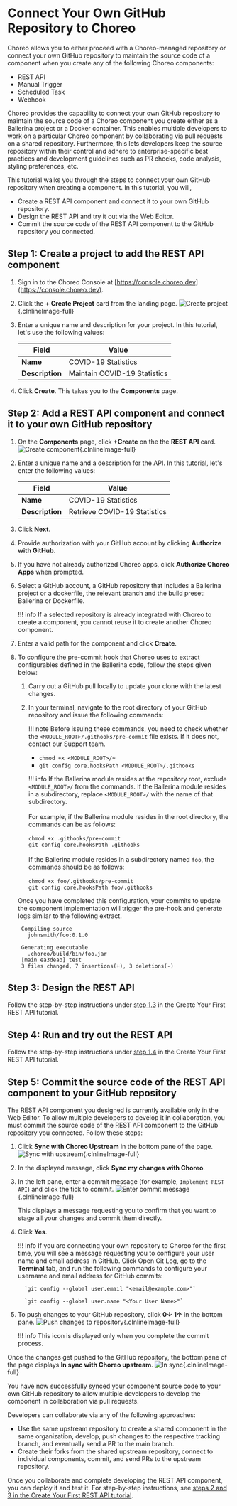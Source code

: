 # Connect Your Own GitHub Repository to Choreo

Choreo allows you to either proceed with a Choreo-managed repository or connect your own GitHub repository to maintain the source code of a component when you create any of the following Choreo components:

- REST API
- Manual Trigger
- Scheduled Task
- Webhook

 Choreo provides the capability to connect your own GitHub repository to maintain the source code of a Choreo component you create either as a Ballerina project or a Docker container. This enables multiple developers to work on a particular Choreo component by collaborating via pull requests on a shared repository. Furthermore, this lets developers keep the source repository within their control and adhere to enterprise-specific best practices and development guidelines such as PR checks, code analysis, styling preferences, etc.

This tutorial walks you through the steps to connect your own GitHub repository when creating a component. In this tutorial, you will,

- Create a REST API component and connect it to your own GitHub repository.
- Design the REST API and try it out via the Web Editor.
- Commit the source code of the REST API component to the GitHub repository you connected.

## Step 1: Create a project to add the REST API component

1. Sign in to the Choreo Console at [https://console.choreo.dev](https://console.choreo.dev).
2. Click the **+ Create Project** card from the landing page.
   ![Create project](../../assets/img/tutorials/connect-own-repo/create-new-project.png){.cInlineImage-full}

3. Enter a unique name and description for your project. In this tutorial, let's use the following values:

      | **Field**       | **Value**                    |
      |-----------------|------------------------------|
      | **Name**        | COVID-19 Statistics          |
      | **Description** | Maintain COVID-19 Statistics |

4. Click **Create**. This takes you to the **Components** page.

## Step 2: Add a REST API component and connect it to your own GitHub repository

1. On the **Components** page, click **+Create** on the the **REST API** card.
   ![Create component](../../assets/img/tutorials/connect-own-repo/create-component.png){.cInlineImage-full}

3. Enter a unique name and a description for the API. In this tutorial, let's enter the following values:

      | **Field**       | **Value**                   |
      |-----------------|-----------------------------|
      | **Name**        | COVID-19 Statistics         |
      | **Description** | Retrieve COVID-19 Statistics|
      
4. Click **Next**.
5. Provide authorization with your GitHub account by clicking  **Authorize with GitHub**. 
6. If you have not already authorized Choreo apps, click **Authorize Choreo Apps** when prompted.
7. Select a GitHub account, a GitHub repository that includes a Ballerina project or a dockerfile, the relevant branch and the build preset: Ballerina or Dockerfile. 

    !!! info
        If a selected repository is already integrated with Choreo to create a component, you cannot reuse it to create another Choreo component.

8. Enter a valid path for the component and click **Create**.
9. To configure the pre-commit hook that Choreo uses to extract configurables defined in the Ballerina code, follow the steps given below:

     1. Carry out a GitHub pull locally to update your clone with the latest changes.

     2. In your terminal, navigate to the root directory of your GitHub repository and issue the following commands:

         !!! note
             Before issuing these commands, you need to check whether the `<MODULE_ROOT>/.githooks/pre-commit` file exists. If it does not, contact our Support team.

         - `chmod +x <MODULE_ROOT>/≈`
         - `git config core.hooksPath <MODULE_ROOT>/.githooks`

         !!! info
             If the Ballerina module resides at the repository root, exclude `<MODULE_ROOT>/` from the commands. If the Ballerina module resides in a subdirectory, replace `<MODULE_ROOT>/` with the name of that subdirectory.<br/><br/>For example, if the Ballerina module resides in the root directory, the commands can be as follows:<br/><br/> `chmod +x .githooks/pre-commit`<br/> `git config core.hooksPath .githooks`<br/><br/>If the Ballerina module resides in a subdirectory named `foo`, the commands should be as follows:<br/><br/> `chmod +x foo/.githooks/pre-commit`<br/>`git config core.hooksPath foo/.githooks`

     Once you have completed this configuration, your commits to update the component implementation will trigger the pre-hook and generate logs similar to the following extract.

      ```
       Compiling source
         johnsmith/foo:0.1.0
    
       Generating executable
         .choreo/build/bin/foo.jar
       [main ea3deab] test
       3 files changed, 7 insertions(+), 3 deletions(-)
      ```

## Step 3: Design the REST API

Follow the step-by-step instructions under [step 1.3](https://wso2.com/choreo/docs/get-started/tutorials/create-your-first-rest-api/#step-13-design-the-rest-api) in the Create Your First REST API tutorial. 

## Step 4: Run and try out the REST API

Follow the step-by-step instructions under [step 1.4](https://wso2.com/choreo/docs/get-started/tutorials/create-your-first-rest-api/#step-14-run-and-test-the-rest-api) in the Create Your First REST API tutorial.

## Step 5: Commit the source code of the REST API component to your GitHub repository

The REST API component you designed is currently available only in the Web Editor. To allow multiple developers to develop it in collaboration, you must commit the source code of the REST API component to the GitHub repository you connected.
Follow these steps:

1. Click **Sync with Choreo Upstream** in the bottom pane of the page.
   ![Sync with upstream](../../assets/img/tutorials/connect-own-repo/sync-with-choreo-upstream.png){.cInlineImage-full}
2. In the displayed message, click **Sync my changes with Choreo**.
3. In the left pane, enter a commit message (for example, `Implement REST API`) and click the tick to commit.
   ![Enter commit message](../../assets/img/tutorials/connect-own-repo/enter-commit-message.png){.cInlineImage-full}

    This displays a message requesting you to confirm that you want to stage all your changes and commit them directly.

4. Click **Yes**.

    !!! info
        If you are connecting your own repository to Choreo for the first time, you will see a message requesting you to configure your user name and email address in GitHub. Click Open Git Log, go to the **Terminal** tab, and run the following commands to configure your username and email address for GitHub commits:

         `git config --global user.email "<email@example.com>"`

         `git config --global user.name "<Your User Name>"` 

5. To push changes to your GitHub repository, click **0↓ 1↑** in the bottom pane.
   ![Push changes to repository](../../assets/img/tutorials/connect-own-repo/push-changes-to-repository.png){.cInlineImage-full}

    !!! info 
        This icon is displayed only when you complete the commit process.

Once the changes get pushed to the GitHub repository, the bottom pane of the page displays **In sync with Choreo upstream**.
![In sync](../../assets/img/tutorials/connect-own-repo/in-sync-with-choreo-upstream.png){.cInlineImage-full}

You have now successfully synced your component source code to your own GitHub repository to allow multiple developers to develop the component in collaboration via pull requests.

Developers can collaborate via any of the following approaches:

- Use the same upstream repository to create a shared component in the same organization, develop, push changes to the respective tracking branch, and eventually send a PR to the main branch.
- Create their forks from the shared upstream repository, connect to individual components, commit, and send PRs to the upstream repository.

Once you collaborate and complete developing the REST API component, you can deploy it and test it. For step-by-step instructions, see [steps 2 and 3 in the Create Your First REST API tutorial](https://wso2.com/choreo/docs/get-started/tutorials/create-your-first-rest-api/#step-2-deploy).
